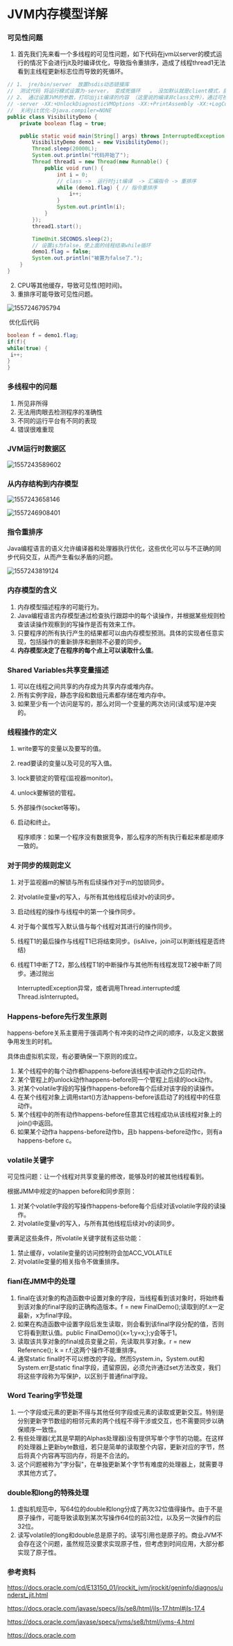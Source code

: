 # JVM内存模型详解

### 可见性问题

1. 首先我们先来看一个多线程的可见性问题，如下代码在jvm以server的模式运行的情况下会进行jit及时编译优化，导致指令重排序，造成了线程thread1无法看到主线程更新标志位而导致的死循环。

```java
// 1、 jre/bin/server  放置hsdis动态链接库
//  测试代码 将运行模式设置为-server， 变成死循环   。 没加默认就是client模式，就是正常（可见性问题）
// 2、 通过设置JVM的参数，打印出jit编译的内容 （这里说的编译非class文件），通过可视化工具jitwatch进行查看
// -server -XX:+UnlockDiagnosticVMOptions -XX:+PrintAssembly -XX:+LogCompilation -XX:LogFile=jit.log
//  关闭jit优化-Djava.compiler=NONE
public class VisibilityDemo {
    private boolean flag = true;

    public static void main(String[] args) throws InterruptedException {
        VisibilityDemo demo1 = new VisibilityDemo();
        Thread.sleep(20000L);
        System.out.println("代码开始了");
        Thread thread1 = new Thread(new Runnable() {
            public void run() {
                int i = 0;
                // class ->  运行时jit编译  -> 汇编指令 -> 重排序
                while (demo1.flag) { // 指令重排序
                    i++;
                }
                System.out.println(i);
            }
        });
        thread1.start();

        TimeUnit.SECONDS.sleep(2);
        // 设置is为false，使上面的线程结束while循环
        demo1.flag = false;
        System.out.println("被置为false了.");
    }
}
```

2. CPU等其他缓存，导致可见性(短时间)。
3. 重排序可能导致可见性问题。

![1557246795794](C:\Users\zhu\AppData\Roaming\Typora\typora-user-images\1557246795794.png)

​	优化后代码

   ```java
boolean f = demo1.flag;
if(f){
  while(true) {
    i++;
  }
}
   ```



### 多线程中的问题

1. 所见非所得
2. 无法用肉眼去检测程序的准确性
3. 不同的运行平台有不同的表现
4. 错误很难重现

### JVM运行时数据区

![1557243589602](C:\Users\zhu\AppData\Roaming\Typora\typora-user-images\1557243589602.png)

### 从内存结构到内存模型

![1557243658146](C:\Users\zhu\AppData\Roaming\Typora\typora-user-images\1557243658146.png)

![1557246908401](C:\Users\zhu\AppData\Roaming\Typora\typora-user-images\1557246908401.png)



### 指令重排序

Java编程语言的语义允许编译器和处理器执行优化，这些优化可以与不正确的同步代码交互，从而产生看似矛盾的问题。

![1557243819124](C:\Users\zhu\AppData\Roaming\Typora\typora-user-images\1557243819124.png)

### 内存模型的含义

1. 内存模型描述程序的可能行为。
2. Java编程语言内存模型通过检查执行跟踪中的每个读操作，并根据某些规则检查该读操作观察到的写操作是否有效来工作。
3. 只要程序的所有执行产生的结果都可以由内存模型预测。具体的实现者任意实现，包括操作的重新排序和删除不必要的同步。
4. **内存模型决定了在程序的每个点上可以读取什么值**。

### Shared Variables共享变量描述

1. 可以在线程之间共享的内存成为共享内存或堆内存。
2. 所有实例字段，静态字段和数组元素都存储在堆内存中。
3. 如果至少有一个访问是写的，那么对同一个变量的两次访问(读或写)是冲突的。

### 线程操作的定义

1. write要写的变量以及要写的值。

2. read要读的变量以及可见的写入值。

3. lock要锁定的管程(监视器monitor)。

4. unlock要解锁的管程。

5. 外部操作(socket等等)。

6. 启动和终止。

   程序顺序：如果一个程序没有数据竞争，那么程序的所有执行看起来都是顺序一致的。

### 对于同步的规则定义

1. 对于监视器m的解锁与所有后续操作对于m的加锁同步。

2. 对volatile变量v的写入，与所有其他线程后续对v的读同步。

3. 启动线程的操作与线程中的第一个操作同步。

4. 对于每个属性写入默认值与每个线程对其进行的操作同步。

5. 线程T1的最后操作与线程T1已将结束同步。(isAlive，join可以判断线程是否终结)

6. 线程T1中断了T2，那么线程T1的中断操作与其他所有线程发现T2被中断了同步。通过抛出

   InterruptedException异常，或者调用Thread.interrupted或Thread.isInterrupted。

### Happens-before先行发生原则

happens-before关系主要用于强调两个有冲突的动作之间的顺序，以及定义数据争用发生的时机。

具体由虚拟机实现，有必要确保一下原则的成立。

1. 某个线程中的每个动作都happens-before该线程中该动作之后的动作。
2. 某个管程上的unlock动作happens-before同一个管程上后续的lock动作。
3. 对某个volatile字段的写操作happens-before每个后续对该字段的读操作。
4. 在某个线程对象上调用start()方法happens-before该启动了的线程中的任意动作。
5. 某个线程中的所有动作happens-before任意其它线程成功从该线程对象上的join()中返回。
6. 如果某个动作a happens-before动作b，且b happens-before动作c，则有a happens-before c。

### volatile关键字

可见性问题：让一个线程对共享变量的修改，能够及时的被其他线程看到。

根据JMM中规定的happen before和同步原则：

1. 对某个volatile字段的写操作happens-before每个后续对该volatile字段的读操作。
2. 对volatile变量v的写入，与所有其他线程后续对v的读同步。

要满足这些条件，所volatile关键字就有这些功能：

1. 禁止缓存，volatile变量的访问控制符会加ACC_VOLATILE
2. 对volatile变量的相关指令不做重排序。

### fianl在JMM中的处理

1. final在该对象的构造函数中设置对象的字段，当线程看到该对象时，将始终看到该对象的final字段的正确构造版本。f = new FinalDemo();读取到的f.x一定最新，x为final字段。
2. 如果在构造函数中设置字段后发生读取，则会看到该final字段分配的值，否则它将看到默认值。public FinalDemo(){x=1;y=x;};y会等于1。
3. 读取该共享对象的final成员变量之前，先读取共享对象。r = new Reference(); k = r.f;这两个操作不能重排序。
4. 通常static final时不可以修改的字段。然而System.in，System.out和System.err是static final字段，遗留原因，必须允许通过set方法改变，我们将这些字段称为写保护，以区别于普通final字段。

### Word Tearing字节处理

1. 一个字段或元素的更新不得与其他任何字段或元素的读取或更新交互。特别是分别更新字节数组的相邻元素的两个线程不得干涉或交互，也不需要同步以确保顺序一致性。
2. 有些处理器(尤其是早期的Alphas处理器)没有提供写单个字节的功能。在这样的处理器上更新byte数组，若只是简单的读取整个内容，更新对应的字节，然后将真个内容再写回内存，将是不合法的。
3. 这个问题被称为"字分裂"，在单独更新某个字节有难度的处理器上，就需要寻求其他方式了。

### double和long的特殊处理

1. 虚拟机规范中，写64位的double和long分成了两次32位值得操作。由于不是原子操作，可能导致读取到某次写操作64位的前32位，以及另一次操作的后32位。
2. 读写volatile的long和double总是原子的。读写引用也是原子的。商业JVM不会存在这个问题，虽然规范没要求实现原子性，但考虑到时间应用，大部分都实现了原子性。

### 参考资料

<https://docs.oracle.com/cd/E13150_01/jrockit_jvm/jrockit/geninfo/diagnos/underst_jit.html>

<https://docs.oracle.com/javase/specs/jls/se8/html/jls-17.html#jls-17.4>

<https://docs.oracle.com/javase/specs/jvms/se8/html/jvms-4.html>

https://docs.oracle.com



   



